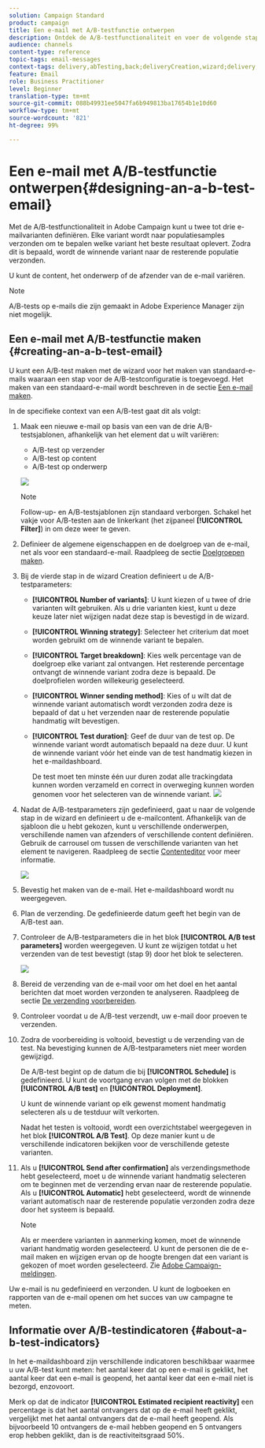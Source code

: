 ```yaml
---
solution: Campaign Standard
product: campaign
title: Een e-mail met A/B-testfunctie ontwerpen
description: Ontdek de A/B-testfunctionaliteit en voer de volgende stappen uit om een e-mail op te stellen op basis van een A/B-testsjabloon in Adobe Campaign.
audience: channels
content-type: reference
topic-tags: email-messages
context-tags: delivery,abTesting,back;deliveryCreation,wizard;delivery,main
feature: Email
role: Business Practitioner
level: Beginner
translation-type: tm+mt
source-git-commit: 088b49931ee5047fa6b949813ba17654b1e10d60
workflow-type: tm+mt
source-wordcount: '821'
ht-degree: 99%

---
```



# Een e-mail met A/B-testfunctie ontwerpen{#designing-an-a-b-test-email}

Met de A/B-testfunctionaliteit in Adobe Campaign kunt u twee tot drie e-mailvarianten definiëren. Elke variant wordt naar populatiesamples verzonden om te bepalen welke variant het beste resultaat oplevert. Zodra dit is bepaald, wordt de winnende variant naar de resterende populatie verzonden.

U kunt de content, het onderwerp of de afzender van de e-mail variëren.

>[!NOTE]
>
>A/B-tests op e-mails die zijn gemaakt in Adobe Experience Manager zijn niet mogelijk.

## Een e-mail met A/B-testfunctie maken {#creating-an-a-b-test-email}

U kunt een A/B-test maken met de wizard voor het maken van standaard-e-mails waaraan een stap voor de A/B-testconfiguratie is toegevoegd. Het maken van een standaard-e-mail wordt beschreven in de sectie [Een e-mail maken](../../channels/using/creating-an-email.md).

In de specifieke context van een A/B-test gaat dit als volgt:

1. Maak een nieuwe e-mail op basis van een van de drie A/B-testsjablonen, afhankelijk van het element dat u wilt variëren:

   * A/B-test op verzender
   * A/B-test op content
   * A/B-test op onderwerp

   ![](assets/create_ab_testing.png)

   >[!NOTE]
   >
   >Follow-up- en A/B-testsjablonen zijn standaard verborgen. Schakel het vakje voor A/B-testen aan de linkerkant (het zijpaneel **[!UICONTROL Filter]**) in om deze weer te geven.

1. Definieer de algemene eigenschappen en de doelgroep van de e-mail, net als voor een standaard-e-mail. Raadpleeg de sectie [Doelgroepen maken](../../audiences/using/creating-audiences.md).
1. Bij de vierde stap in de wizard Creation definieert u de A/B-testparameters:

   * **[!UICONTROL Number of variants]**: U kunt kiezen of u twee of drie varianten wilt gebruiken. Als u drie varianten kiest, kunt u deze keuze later niet wijzigen nadat deze stap is bevestigd in de wizard.
   * **[!UICONTROL Winning strategy]**: Selecteer het criterium dat moet worden gebruikt om de winnende variant te bepalen.
   * **[!UICONTROL Target breakdown]**: Kies welk percentage van de doelgroep elke variant zal ontvangen. Het resterende percentage ontvangt de winnende variant zodra deze is bepaald. De doelprofielen worden willekeurig geselecteerd.
   * **[!UICONTROL Winner sending method]**: Kies of u wilt dat de winnende variant automatisch wordt verzonden zodra deze is bepaald of dat u het verzenden naar de resterende populatie handmatig wilt bevestigen.
   * **[!UICONTROL Test duration]**: Geef de duur van de test op. De winnende variant wordt automatisch bepaald na deze duur. U kunt de winnende variant vóór het einde van de test handmatig kiezen in het e-maildashboard.

      De test moet ten minste één uur duren zodat alle trackingdata kunnen worden verzameld en correct in overweging kunnen worden genomen voor het selecteren van de winnende variant.
   ![](assets/ab_parameters.png)

1. Nadat de A/B-testparameters zijn gedefinieerd, gaat u naar de volgende stap in de wizard en definieert u de e-mailcontent. Afhankelijk van de sjabloon die u hebt gekozen, kunt u verschillende onderwerpen, verschillende namen van afzenders of verschillende content definiëren. Gebruik de carrousel om tussen de verschillende varianten van het element te navigeren. Raadpleeg de sectie [Contenteditor](../../designing/using/designing-content-in-adobe-campaign.md) voor meer informatie.

   ![](assets/create_ab_testing2.png)

1. Bevestig het maken van de e-mail. Het e-maildashboard wordt nu weergegeven.
1. Plan de verzending. De gedefinieerde datum geeft het begin van de A/B-test aan.
1. Controleer de A/B-testparameters die in het blok **[!UICONTROL A/B test parameters]** worden weergegeven. U kunt ze wijzigen totdat u het verzenden van de test bevestigt (stap 9) door het blok te selecteren.

   ![](assets/create_ab_testing3.png)

1. Bereid de verzending van de e-mail voor om het doel en het aantal berichten dat moet worden verzonden te analyseren. Raadpleeg de sectie [De verzending voorbereiden](../../sending/using/preparing-the-send.md).
1. Controleer voordat u de A/B-test verzendt, uw e-mail door proeven te verzenden.
1. Zodra de voorbereiding is voltooid, bevestigt u de verzending van de test. Na bevestiging kunnen de A/B-testparameters niet meer worden gewijzigd.

   De A/B-test begint op de datum die bij **[!UICONTROL Schedule]** is gedefinieerd. U kunt de voortgang ervan volgen met de blokken **[!UICONTROL A/B test]** en **[!UICONTROL Deployment]**.

   U kunt de winnende variant op elk gewenst moment handmatig selecteren als u de testduur wilt verkorten.

   Nadat het testen is voltooid, wordt een overzichtstabel weergegeven in het blok **[!UICONTROL A/B Test]**. Op deze manier kunt u de verschillende indicatoren bekijken voor de verschillende geteste varianten.

1. Als u **[!UICONTROL Send after confirmation]** als verzendingsmethode hebt geselecteerd, moet u de winnende variant handmatig selecteren om te beginnen met de verzending ervan naar de resterende populatie. Als u **[!UICONTROL Automatic]** hebt geselecteerd, wordt de winnende variant automatisch naar de resterende populatie verzonden zodra deze door het systeem is bepaald.

   >[!NOTE]
   >
   >Als er meerdere varianten in aanmerking komen, moet de winnende variant handmatig worden geselecteerd. U kunt de personen die de e-mail maken en wijzigen ervan op de hoogte brengen dat een variant is gekozen of moet worden geselecteerd. Zie [Adobe Campaign-meldingen](../../administration/using/sending-internal-notifications.md).

Uw e-mail is nu gedefinieerd en verzonden. U kunt de logboeken en rapporten van de e-mail openen om het succes van uw campagne te meten.

## Informatie over A/B-testindicatoren {#about-a-b-test-indicators}

In het e-maildashboard zijn verschillende indicatoren beschikbaar waarmee u uw A/B-test kunt meten: het aantal keer dat op een e-mail is geklikt, het aantal keer dat een e-mail is geopend, het aantal keer dat een e-mail niet is bezorgd, enzovoort.

Merk op dat de indicator **[!UICONTROL Estimated recipient reactivity]** een percentage is dat het aantal ontvangers dat op de e-mail heeft geklikt, vergelijkt met het aantal ontvangers dat de e-mail heeft geopend. Als bijvoorbeeld 10 ontvangers de e-mail hebben geopend en 5 ontvangers erop hebben geklikt, dan is de reactiviteitsgraad 50%.
